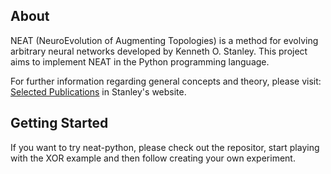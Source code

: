 ## About ##

NEAT (NeuroEvolution of Augmenting Topologies) is a method for evolving arbitrary neural networks developed by Kenneth O. Stanley. This project aims to implement NEAT in the Python programming language.

For further information regarding general concepts and theory, please visit: [Selected Publications](http://www.cs.ucf.edu/~kstanley/#publications) in Stanley's website.

## Getting Started ##

If you want to try neat-python, please check out the repositor, start playing with the XOR example and then follow creating your own experiment.
